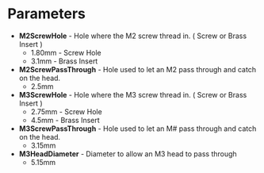 # Parameters

* **M2ScrewHole** - Hole where the M2 screw thread in. ( Screw or Brass Insert )
	* 1.80mm - Screw Hole
	* 3.1mm - Brass Insert
* **M2ScrewPassThrough** - Hole used to let an M2 pass through and catch on the head.
	* 2.5mm
* **M3ScrewHole** - Hole where the M3 screw thread in. ( Screw or Brass Insert )
	* 2.75mm - Screw Hole
	* 4.5mm - Brass Insert
* **M3ScrewPassThrough** - Hole used to let an M# pass through and catch on the head.
	* 3.15mm
* **M3HeadDiameter** - Diameter to allow an M3 head to pass through
	* 5.15mm